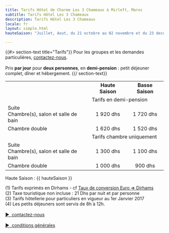 ```yaml
---
title: Tarifs Hôtel de Charme Les 3 Chameaux à Mirleft, Maroc
subtitle: Tarifs Hôtel Les 3 Chameaux
description: Tarifs Hôtel Les 3 Chameaux
locale: fr
layout: simple.html
hauteSaison: "Juillet, Aout, du 21 octobre au 02 novembre et du 23 decembre au 07 janvier 2018"

---
```


{{#> section-text title="Tarifs"}}
Pour les groupes et les demandes particulières, [contactez-nous](#contact).
<br><br>
Prix **par jour** pour **deux personnes**, en **demi-pension** : petit déjeuner complet, dîner et hébergement.
{{/ section-text}}

<table>
    <tr>
        <td>&nbsp;</td>
        <td align="center">
            <b>Haute Saison</b>
            <div class="fa fa-info-circle tooltip-block" data-title="{{ hauteSaison }}"></div>
        </td>
        <td align="center"><b>Basse Saison</b></td>
    </tr>
    <tr>
        <td>&nbsp;</td>
        <td class="tarif__category" colspan="2">Tarifs en demi-pension</td>
    </tr>
    <tr>
        <td>
            <div class="tarif__title">Suite</div>
            Chambre(s), salon et salle de bain
        </td>
        <td align="center">1 920 dhs</td>
        <td align="center">1 720 dhs</td>
    </tr>
    <tr>
        <td>
            <div class="tarif__title">Chambre double</div>
        </td>
        <td align="center">1 620 dhs</td>
        <td align="center">1 520 dhs</td>
    </tr>
    <tr>
        <td>&nbsp;</td>
        <td class="tarif__category" colspan="2">Tarifs chambre uniquement</td>
    </tr>
    <tr>
        <td>
            <div class="tarif__title">Suite</div>
            Chambre(s), salon et salle de bain
        </td>
        <td align="center">1 300 dhs</td>
        <td align="center">1 100 dhs</td>
    </tr>
    <tr>
        <td>
            <div class="tarif__title">Chambre double</div>
        </td>
        <td align="center">1 000 dhs</td>
        <td align="center">  900 dhs</td>
    </tr>
</table>

Haute Saison : {{ hauteSaison }}


(1) Tarifs exprimés en Dirhams - cf <a href="https://www.google.fr/webhp?ie=UTF-8#q=1+EUR+en+MAD" target="_blank">Taux de conversion Euro => Dirhams</a>
<br>
(2) Taxe touristique non incluse : 21 Dhs par nuit et par personne
<br>
(3) Tarifs hôtellerie pour particuliers en vigueur au 1er Janvier 2017
<br>
(4) Les petits déjeuners sont servis de 8h à 12h.
<br><br>
<a class="button big" href="#contact" style="cursor: pointer;">▶&nbsp;&nbsp;contactez-nous</a>
<br><br>
<a class="button small" href="/assets/CGV.pdf" style="cursor: pointer;">▶&nbsp;&nbsp;conditions générales</a>
